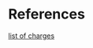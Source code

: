 # References  

[list of charges](https://www.martinsvillehospital.com/Content/Uploads/Memorial%20Hospital%20of%20Martinsville/files/Sovah%20Martinsville%20%20Understanding%20Billing%20and%20Charges%2020181121.xls)  